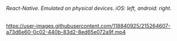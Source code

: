 ###### React-Native. Emulated on physical devices. iOS: left, android: right.

https://user-images.githubusercontent.com/118840925/215264607-a73d6e60-0c02-440b-83d2-8ed65e072a9f.mp4



